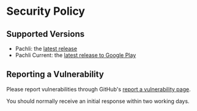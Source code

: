 # Security Policy

## Supported Versions

- Pachli: the [latest release](https://github.com/pachli/pachli-android/releases/latest)
- Pachli Current: the [latest release to Google Play](https://github.com/pachli/pachli-android/actions/workflows/upload-orange-release-google-play.yml)

## Reporting a Vulnerability

Please report vulnerabilities through GitHub's [report a vulnerability page](https://github.com/pachli/pachli-android/security/advisories/new).

You should normally receive an initial response within two working days.
